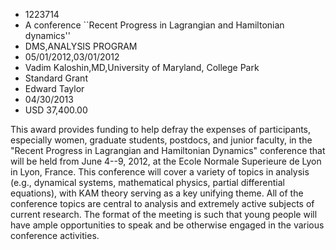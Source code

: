 
* 1223714
* A conference ``Recent Progress in Lagrangian and Hamiltonian dynamics''
* DMS,ANALYSIS PROGRAM
* 05/01/2012,03/01/2012
* Vadim Kaloshin,MD,University of Maryland, College Park
* Standard Grant
* Edward Taylor
* 04/30/2013
* USD 37,400.00

This award provides funding to help defray the expenses of participants,
especially women, graduate students, postdocs, and junior faculty, in the
"Recent Progress in Lagrangian and Hamiltonian Dynamics" conference that will be
held from June 4--9, 2012, at the Ecole Normale Superieure de Lyon in Lyon,
France. This conference will cover a variety of topics in analysis (e.g.,
dynamical systems, mathematical physics, partial differential equations), with
KAM theory serving as a key unifying theme. All of the conference topics are
central to analysis and extremely active subjects of current research. The
format of the meeting is such that young people will have ample opportunities to
speak and be otherwise engaged in the various conference activities.
